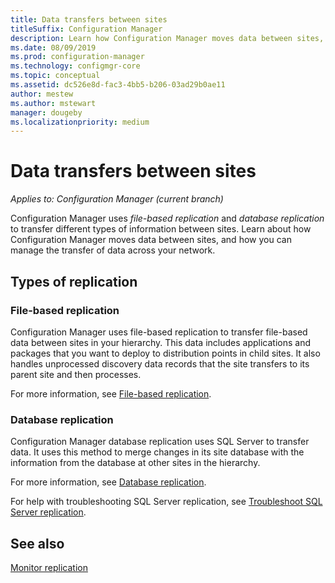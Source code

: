 ```yaml
---
title: Data transfers between sites
titleSuffix: Configuration Manager
description: Learn how Configuration Manager moves data between sites, and how you can manage the transfer of the data across your network.
ms.date: 08/09/2019
ms.prod: configuration-manager
ms.technology: configmgr-core
ms.topic: conceptual
ms.assetid: dc526e8d-fac3-4bb5-b206-03ad29b0ae11
author: mestew
ms.author: mstewart
manager: dougeby
ms.localizationpriority: medium
---
```


# Data transfers between sites

*Applies to: Configuration Manager (current branch)*

Configuration Manager uses *file-based replication* and *database replication* to transfer different types of information between sites. Learn about how Configuration Manager moves data between sites, and how you can manage the transfer of data across your network.  

## Types of replication

### <a name="bkmk_fileroute" /></a> File-based replication

Configuration Manager uses file-based replication to transfer file-based data between sites in your hierarchy. This data includes applications and packages that you want to deploy to distribution points in child sites. It also handles unprocessed discovery data records that the site transfers to its parent site and then processes.  

For more information, see [File-based replication](file-based-replication.md).

### <a name="bkmk_dbrep" /></a> Database replication

Configuration Manager database replication uses SQL Server to transfer data. It uses this method to merge changes in its site database with the information from the database at other sites in the hierarchy.

For more information, see [Database replication](database-replication.md).

For help with troubleshooting SQL Server replication, see [Troubleshoot SQL Server replication](../../servers/manage/replication/overview.md).

## See also

[Monitor replication](../../servers/manage/monitor-replication.md)
